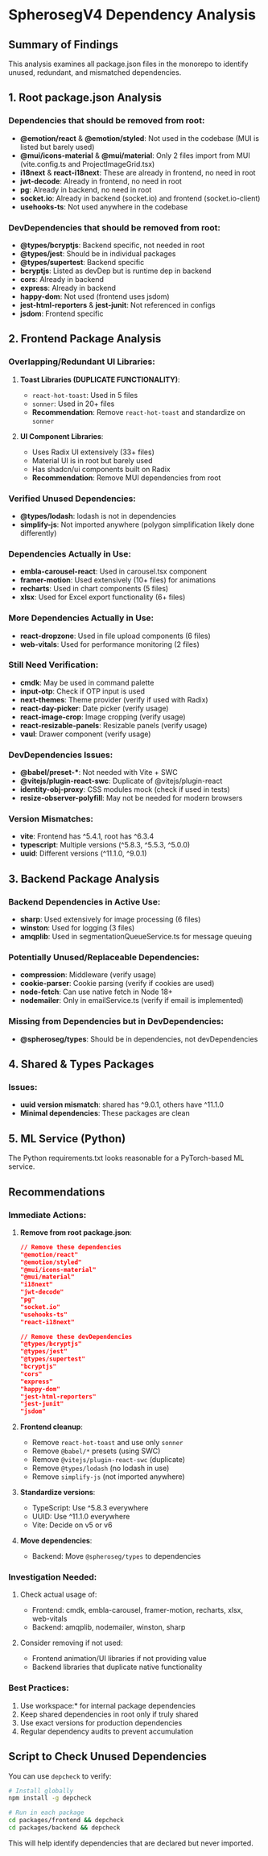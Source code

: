 # SpherosegV4 Dependency Analysis

## Summary of Findings

This analysis examines all package.json files in the monorepo to identify unused, redundant, and mismatched dependencies.

## 1. Root package.json Analysis

### Dependencies that should be removed from root:
- **@emotion/react** & **@emotion/styled**: Not used in the codebase (MUI is listed but barely used)
- **@mui/icons-material** & **@mui/material**: Only 2 files import from MUI (vite.config.ts and ProjectImageGrid.tsx)
- **i18next** & **react-i18next**: These are already in frontend, no need in root
- **jwt-decode**: Already in frontend, no need in root
- **pg**: Already in backend, no need in root
- **socket.io**: Already in backend (socket.io) and frontend (socket.io-client)
- **usehooks-ts**: Not used anywhere in the codebase

### DevDependencies that should be removed from root:
- **@types/bcryptjs**: Backend specific, not needed in root
- **@types/jest**: Should be in individual packages
- **@types/supertest**: Backend specific
- **bcryptjs**: Listed as devDep but is runtime dep in backend
- **cors**: Already in backend
- **express**: Already in backend
- **happy-dom**: Not used (frontend uses jsdom)
- **jest-html-reporters** & **jest-junit**: Not referenced in configs
- **jsdom**: Frontend specific

## 2. Frontend Package Analysis

### Overlapping/Redundant UI Libraries:
1. **Toast Libraries (DUPLICATE FUNCTIONALITY)**:
   - `react-hot-toast`: Used in 5 files
   - `sonner`: Used in 20+ files
   - **Recommendation**: Remove `react-hot-toast` and standardize on `sonner`

2. **UI Component Libraries**:
   - Uses Radix UI extensively (33+ files)
   - Material UI is in root but barely used
   - Has shadcn/ui components built on Radix
   - **Recommendation**: Remove MUI dependencies from root

### Verified Unused Dependencies:
- **@types/lodash**: lodash is not in dependencies
- **simplify-js**: Not imported anywhere (polygon simplification likely done differently)

### Dependencies Actually in Use:
- **embla-carousel-react**: Used in carousel.tsx component
- **framer-motion**: Used extensively (10+ files) for animations
- **recharts**: Used in chart components (5 files)
- **xlsx**: Used for Excel export functionality (6+ files)

### More Dependencies Actually in Use:
- **react-dropzone**: Used in file upload components (6 files)
- **web-vitals**: Used for performance monitoring (2 files)

### Still Need Verification:
- **cmdk**: May be used in command palette
- **input-otp**: Check if OTP input is used
- **next-themes**: Theme provider (verify if used with Radix)
- **react-day-picker**: Date picker (verify usage)
- **react-image-crop**: Image cropping (verify usage)
- **react-resizable-panels**: Resizable panels (verify usage)
- **vaul**: Drawer component (verify usage)

### DevDependencies Issues:
- **@babel/preset-\***: Not needed with Vite + SWC
- **@vitejs/plugin-react-swc**: Duplicate of @vitejs/plugin-react
- **identity-obj-proxy**: CSS modules mock (check if used in tests)
- **resize-observer-polyfill**: May not be needed for modern browsers

### Version Mismatches:
- **vite**: Frontend has ^5.4.1, root has ^6.3.4
- **typescript**: Multiple versions (^5.8.3, ^5.5.3, ^5.0.0)
- **uuid**: Different versions (^11.1.0, ^9.0.1)

## 3. Backend Package Analysis

### Backend Dependencies in Active Use:
- **sharp**: Used extensively for image processing (6 files)
- **winston**: Used for logging (3 files)
- **amqplib**: Used in segmentationQueueService.ts for message queuing

### Potentially Unused/Replaceable Dependencies:
- **compression**: Middleware (verify usage)
- **cookie-parser**: Cookie parsing (verify if cookies are used)
- **node-fetch**: Can use native fetch in Node 18+
- **nodemailer**: Only in emailService.ts (verify if email is implemented)

### Missing from Dependencies but in DevDependencies:
- **@spheroseg/types**: Should be in dependencies, not devDependencies

## 4. Shared & Types Packages

### Issues:
- **uuid version mismatch**: shared has ^9.0.1, others have ^11.1.0
- **Minimal dependencies**: These packages are clean

## 5. ML Service (Python)

The Python requirements.txt looks reasonable for a PyTorch-based ML service.

## Recommendations

### Immediate Actions:

1. **Remove from root package.json**:
   ```json
   // Remove these dependencies
   "@emotion/react"
   "@emotion/styled"
   "@mui/icons-material"
   "@mui/material"
   "i18next"
   "jwt-decode"
   "pg"
   "socket.io"
   "usehooks-ts"
   "react-i18next"
   
   // Remove these devDependencies
   "@types/bcryptjs"
   "@types/jest"
   "@types/supertest"
   "bcryptjs"
   "cors"
   "express"
   "happy-dom"
   "jest-html-reporters"
   "jest-junit"
   "jsdom"
   ```

2. **Frontend cleanup**:
   - Remove `react-hot-toast` and use only `sonner`
   - Remove `@babel/*` presets (using SWC)
   - Remove `@vitejs/plugin-react-swc` (duplicate)
   - Remove `@types/lodash` (no lodash in use)
   - Remove `simplify-js` (not imported anywhere)

3. **Standardize versions**:
   - TypeScript: Use ^5.8.3 everywhere
   - UUID: Use ^11.1.0 everywhere
   - Vite: Decide on v5 or v6

4. **Move dependencies**:
   - Backend: Move `@spheroseg/types` to dependencies

### Investigation Needed:

1. Check actual usage of:
   - Frontend: cmdk, embla-carousel, framer-motion, recharts, xlsx, web-vitals
   - Backend: amqplib, nodemailer, winston, sharp

2. Consider removing if not used:
   - Frontend animation/UI libraries if not providing value
   - Backend libraries that duplicate native functionality

### Best Practices:

1. Use workspace:* for internal package dependencies
2. Keep shared dependencies in root only if truly shared
3. Use exact versions for production dependencies
4. Regular dependency audits to prevent accumulation

## Script to Check Unused Dependencies

You can use `depcheck` to verify:

```bash
# Install globally
npm install -g depcheck

# Run in each package
cd packages/frontend && depcheck
cd packages/backend && depcheck
```

This will help identify dependencies that are declared but never imported.